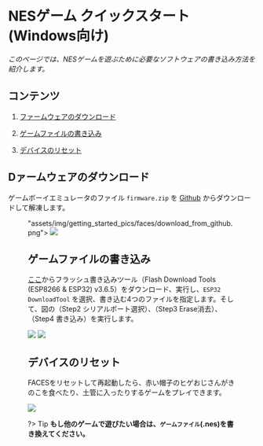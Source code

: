 # NESゲーム クイックスタート (Windows向け)



*このページでは、NESゲームを遊ぶために必要なソフトウェアの書き込み方法を紹介します。*

## コンテンツ

1. [ファームウェアのダウンロード](#ファームウェアのダウンロード)

2. [ゲームファイルの書き込み](#ゲームファイルの書き込み)

3. [デバイスのリセット](#デバイスのリセット)

## Dァームウェアのダウンロード

ゲームボーイエミュレータのファイル `firmware.zip` を [Github](https://github.com/m5stack/M5Stack-nesemu) からダウンロードして解凍します。

<figure>
"assets/img/getting_started_pics/faces/download_from_github.png">


<img src="assets/img/getting_started_pics/faces/unpack_firmware.png">


## ゲームファイルの書き込み

[ここ](https://www.espressif.com/en/support/download/other-tools)からフラッシュ書き込みツール（Flash Download Tools (ESP8266 & ESP32) v3.6.5）をダウンロード、実行し、`ESP32 DownloadTool` を選択、書き込む4つのファイルを指定します。そして、図の（Step2 シリアルポート選択）、（Step3 Erase消去）、（Step4 書き込み）を実行します。

<img src="assets/img/getting_started_pics/faces/chose_files.png">


<img src="assets/img/getting_started_pics/faces/download_it.png">


## デバイスのリセット

FACESをリセットして再起動したら、赤い帽子のヒゲおじさんがきのこを食べたり、土管に入ったりするゲームをプレイできます。

<img src="assets/img/product_pics/core/faces_kit/gameboy_01.png">


?> Tip **もし他のゲームで遊びたい場合は、`ゲームファイル`(.nes)を書き換えてください。**
